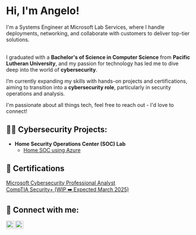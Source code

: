 <h1>Hi, I'm Angelo!</h1>
I'm a Systems Engineer at Microsoft Lab Services, where I handle deployments, networking, and collaborate with customers to deliver top-tier solutions.<br/> <br/>   

I graduated with a **Bachelor's of Science in Computer Science** from **Pacific Lutheran University**, and my passion for technology has led me to dive deep into the world of **cybersecurity**.  <br/>  

I’m currently expanding my skills with hands-on projects and certifications, aiming to transition into a **cybersecurity role**, particularly in security operations and analysis.  <br/>  

I'm passionate about all things tech, feel free to reach out - I'd love to connect! <br/>
<h2>👨‍💻 Cybersecurity Projects:</h2>

- <b>Home Security Operations Center (SOC) Lab</b>
  - [Home SOC using Azure](https://github.com/angelod01/Win10-Home-SOC-Lab)

<h2>📄 Certifications</h2>

<a href="https://www.coursera.org/professional-certificates/microsoft-cybersecurity-analyst?msockid=34743367fb6a66010ea02660faad6700">Microsoft Cybersecurity Professional Analyst</a><br/>
<a href="https://www.comptia.org/certifications/security">CompTIA Security+ (WIP ➡️ Expected March 2025)</a>

<h2> 🤳 Connect with me:</h2>

[<img align="left" alt="JoshMadakor | LinkedIn" width="22px" src="https://cdn.jsdelivr.net/npm/simple-icons@v3/icons/linkedin.svg" />][linkedin]
[<img align="left" alt="JoshMadakor | Instagram" width="22px" src="https://cdn.jsdelivr.net/npm/simple-icons@v3/icons/instagram.svg" />][instagram]

[instagram]: https://www.instagram.com/gelo47kg/
[linkedin]: https://www.linkedin.com/in/angelo-ramos-2a940422a/
